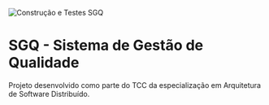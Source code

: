 ![Construção e Testes SGQ](https://github.com/dblsilverio/sgq/workflows/Constru%C3%A7%C3%A3o%20e%20Testes%20SGQ/badge.svg)

# SGQ - Sistema de Gestão de Qualidade

Projeto desenvolvido como parte do TCC da especialização em Arquitetura de Software Distribuído.
